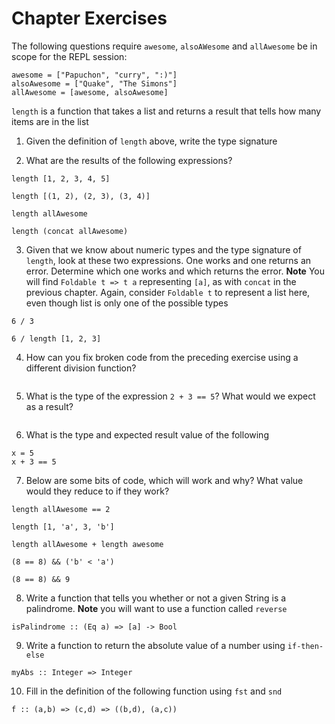 # Chapter Exercises
The following questions require `awesome`, `alsoAWesome` and `allAwesome` be in scope for the REPL session:
```
awesome = ["Papuchon", "curry", ":)"]
alsoAwesome = ["Quake", "The Simons"]
allAwesome = [awesome, alsoAwesome]
```
`length` is a function that takes a list and returns a result that tells how many items are in the list

1. Given the definition of `length` above, write the type signature

2. What are the results of the following expressions?

  ```
  length [1, 2, 3, 4, 5]

  length [(1, 2), (2, 3), (3, 4)]

  length allAwesome

  length (concat allAwesome)
  ```

3. Given that we know about numeric types and the type signature of `length`, look at these two expressions. One works and one returns an error. Determine which one works and which returns the error. **Note** You will find `Foldable t => t a` representing `[a]`, as with `concat` in the previous chapter. Again, consider `Foldable t` to represent a list here, even though list is only one of the possible types

  ```
  6 / 3

  6 / length [1, 2, 3]
  ```

4. How can you fix broken code from the preceding exercise using a different division function?

  ```

  ```

5. What is the type of the expression `2 + 3 == 5`? What would we expect as a result?

  ```

  ```

6. What is the type and expected result value of the following

  ```
  x = 5
  x + 3 == 5
  ```

7. Below are some bits of code, which will work and why? What value would they reduce to if they work?

  ```
  length allAwesome == 2

  length [1, 'a', 3, 'b']

  length allAwesome + length awesome

  (8 == 8) && ('b' < 'a')

  (8 == 8) && 9
  ```

8. Write a function that tells you whether or not a given String is a palindrome. **Note** you will want to use a function called `reverse`

  ```
  isPalindrome :: (Eq a) => [a] -> Bool
  ```

9. Write a function to return the absolute value of a number using `if-then-else`

  ```
  myAbs :: Integer => Integer
  ```

10. Fill in the definition of the following function using `fst` and `snd`

  ```
  f :: (a,b) => (c,d) => ((b,d), (a,c))
  ```
